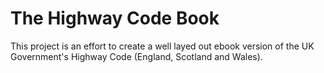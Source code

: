# The Highway Code Book

This project is an effort to create a well layed out ebook version of the UK Government's Highway Code (England, Scotland and Wales).
